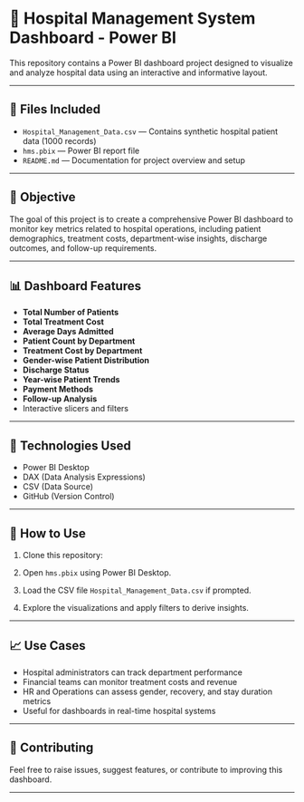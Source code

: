
# 🏥 Hospital Management System Dashboard - Power BI

This repository contains a Power BI dashboard project designed to visualize and analyze hospital data using an interactive and informative layout.

---

## 📁 Files Included

- `Hospital_Management_Data.csv` — Contains synthetic hospital patient data (1000 records)
- `hms.pbix` — Power BI report file
- `README.md` — Documentation for project overview and setup

---

## 🎯 Objective

The goal of this project is to create a comprehensive Power BI dashboard to monitor key metrics related to hospital operations, including patient demographics, treatment costs, department-wise insights, discharge outcomes, and follow-up requirements.

---

## 📊 Dashboard Features

- **Total Number of Patients**
- **Total Treatment Cost**
- **Average Days Admitted**
- **Patient Count by Department**
- **Treatment Cost by Department**
- **Gender-wise Patient Distribution**
- **Discharge Status**
- **Year-wise Patient Trends**
- **Payment Methods**
- **Follow-up Analysis**
- Interactive slicers and filters

---

## 📌 Technologies Used

- Power BI Desktop
- DAX (Data Analysis Expressions)
- CSV (Data Source)
- GitHub (Version Control)

---

## 📝 How to Use

1. Clone this repository:



2. Open `hms.pbix` using Power BI Desktop.

3. Load the CSV file `Hospital_Management_Data.csv` if prompted.

4. Explore the visualizations and apply filters to derive insights.

---

## 📈 Use Cases

- Hospital administrators can track department performance
- Financial teams can monitor treatment costs and revenue
- HR and Operations can assess gender, recovery, and stay duration metrics
- Useful for dashboards in real-time hospital systems

---

## 🤝 Contributing

Feel free to raise issues, suggest features, or contribute to improving this dashboard.

---

